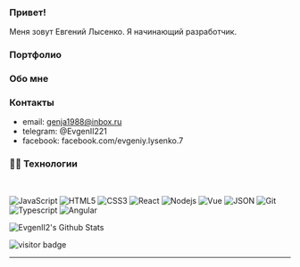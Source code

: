 ### Привет! 
Меня зовут Евгений Лысенко. Я начинающий разработчик.

### Портфолио

### Обо мне
  
### Контакты
* email: genja1988@inbox.ru
* telegram: @EvgenII221
* facebook: facebook.com/evgeniy.lysenko.7

### 👨‍💻 Технологии

<br />

![JavaScript](https://img.shields.io/badge/-JavaScript-black?style=flat&logo=javascript)
![HTML5](https://img.shields.io/badge/-HTML5-E34F26?style=flat&logo=html5&logoColor=white)
![CSS3](https://img.shields.io/badge/-CSS3-1572B6?style=flat&logo=css3)
![React](https://img.shields.io/badge/-React-black?style=flat&logo=react)
![Nodejs](https://img.shields.io/badge/-Nodejs-green?style=flat&logo=Node.js)
![Vue](https://img.shields.io/badge/-Vue-green?style=flat&logo=Vue.js)
![JSON](https://img.shields.io/badge/-json-02569B?style=flat&logo=json)
![Git](https://img.shields.io/badge/-Git-black?style=flat&logo=git)
![Typescript](https://img.shields.io/badge/-TypeScript-white?style=flat&logo=typescript)
![Angular](https://img.shields.io/badge/-Angular-red?style=flat&logo=angular)


<p>
  <img src="https://github-readme-stats.vercel.app/api?username=evgenii2&show_icons=true&title_color=fff&icon_color=79ff97&text_color=efefef&bg_color=24292e" alt="EvgenII2's Github Stats">
</p>

<p>
  <img src="https://visitor-badge.glitch.me/badge?page_id=EvgenII2.EvgenII2" alt="visitor badge"/>
</p>

-----
